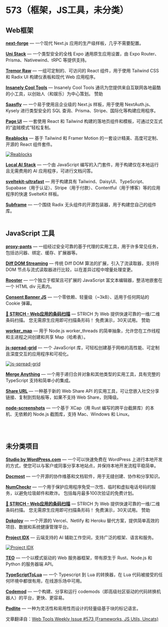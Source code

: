 # 573（框架，JS工具，未分类）

Web框架
--------------

[**next-forge**](https://github.com/haydenbleasel/next-forge) — 一个现代 Next.js 应用的生产级样板，几乎不需要配置。  

[**Uni Stack**](https://github.com/bidah/uni-stack) — 一个类型安全的全栈 Expo 通用原生应用设置，由 Expo Router、Prisma、Nativewind、tRPC 等提供支持。  

[**Tremor Raw**](https://github.com/tremorlabs/tremor-raw) — 一组可定制的、可访问的 React 组件，用于使用 Tailwind CSS 和 Radix UI 构建仪表板和现代 Web 应用程序。  

[**Insanely Cool Tools**](https://newsletter.insanelycooltools.com/?utm_source=webtoolsweekly.com) — Insanely Cool Tools 通讯为您提供来自互联网各地最酷的小工具，以创始人（和娱乐）为中心策划。  赞助  

[**Saasfly**](https://github.com/saasfly/saasfly) — 一个易于使用且企业级的 Next.js 样板，用于使用 NextAuth.js、Kysely 进行类型安全的 SQL 查询、Prisma、Stripe、国际化等构建应用程序。  

[**Page UI**](https://pageui.shipixen.com/) — 一套使用 React 和 Tailwind 构建的落地页组件和模板，可通过交互式的“盗贼模式”轻松复制。  

[**Reablocks**](https://reablocks.dev/) — 基于 Tailwind 和 Framer Motion 的一套设计精美、高度可定制、开源的 React 组件套件。

[![Reablocks](https://mcusercontent.com/ea228d7061e8bbfa8639666ad/images/34bb3205-2176-06d7-9755-eb5cff80118c.png)](https://reablocks.dev/)

  
[**Local AI Stack**](https://github.com/ykhli/local-ai-stack) — 一个由 JavaScript 编写的入门套件，用于构建仅在本地运行且无需费用的 AI 应用程序，可进行文档问答。  

[**sveltekit-ultrafast**](https://www.sveltekit-ultrafast.com/) — 用于构建具有 Tailwind、DaisyUI、TypeScript、Supabase（用于认证）、Stripe（用于付款）、Contentful（用于博客）等的应用程序的快速 SvelteKit 样板。  

[**Subframe**](https://www.subframe.com/) — 一个围绕 Radix 无头组件的开源包装器，用于构建您自己的组件库。  
 

JavaScript 工具
--------------------

[**proxy-pants**](https://github.com/WebReflection/proxy-pants) — 一组经过安全可靠的基于代理的实用工具，用于许多常见任务，包括访问器、绑定、缓存、扩展器等。  

[**Diff DOM Streaming**](https://github.com/aralroca/diff-dom-streaming) — 传统 Diff DOM 算法的扩展，引入了流读取器，支持将 DOM 节点与流式读取器进行比较，以在差异过程中增量处理变更。  

[**Rooster**](https://github.com/Microsoft/roosterjs) — 一个独立于框架且可扩展的 JavaScript 富文本编辑器，整洁地嵌套在一个 HTML div 元素内。  

[**Consent Banner JS**](https://github.com/tagconcierge/consent-banner-js) — 一个零依赖、轻量级（~3kB）、适用于任何网站的 Cookie 弹幕。  

[**🎹 STRICH - Web应用的条码扫描**](https://strich.io/?ref=wtw) — STRICH 为 Web 提供快速可靠的一维/二维条码扫描。 您无需原生应用即可扫描条形码！ 免费演示，30天试用。  赞助  

[**worker_map**](https://github.com/nairihar/worker_map) — 用于 Node.js worker_threads 的简单抽象，允许您在工作线程和主进程之间创建和共享 Map（哈希表）。  

[**js-spread-grid**](https://github.com/TomaszRewak/js-spread-grid) — 一个 JavaScript 库，可轻松创建基于网格的高性能、可定制且深度交互的应用程序和可视化。

[![js-spread-grid](https://mcusercontent.com/ea228d7061e8bbfa8639666ad/images/0bad3cba-f106-4612-ffe7-7977069db033.png)](https://github.com/TomaszRewak/js-spread-grid)

  
[**Merge Anything**](https://github.com/mesqueeb/merge-anything) — 一个用于递归合并对象和其他类型的实用工具，具有完整的 TypeScript 支持和简单小的集成。  

[**Share URL**](https://nigelotoole.github.io/share-url/) — 一种基于新的 Web Share API 的实用工具，可让您嵌入社交分享链接、复制到剪贴板等，如果不支持 Web Share，则降级。  

[**node-screenshots**](https://github.com/nashaofu/node-screenshots) — 一个基于 XCap（用 Rust 编写的跨平台截屏库）的本机、无依赖的 Node.js 截图库，支持 Mac、Windows 和 Linux。  
 

  
 

未分类项目
---------------------

[**Studio by WordPress.com**](https://developer.wordpress.com/studio/) — 一个可以快速免费在 WordPress 上进行本地开发的方式，使您可以与客户或同事分享本地站点，并保持本地开发流程平稳简单。  

[**Docmost**](https://docmost.com/) — 一个开源的协作维基和文档软件，用于无缝创建、协作和分享知识。  

[**NumCheckr**](https://numcheckr.com/) — 一个用于保护应用程序免受一次性、临时和虚拟电话号码的服务，以避免垃圾邮件和欺诈。 包括每月最多100次验证的免费计划。  

[**🎹 STRICH - Web应用的条码扫描**](https://strich.io/?ref=wtw) — STRICH 为 Web 提供快速可靠的一维/二维条码扫描。 您无需原生应用即可扫描条形码！ 免费演示，30天试用。  赞助  

[**Dokploy**](https://dokploy.com/) — 一个开源的 Vercel、Netlify 和 Heroku 替代方案，提供简单高效的项目、数据和系统健康管理平台。  

[**Project IDX**](https://idx.dev/) — 云端支持的 AI 辅助工作空间，支持广泛的框架、语言和服务。

[![Project IDX](https://mcusercontent.com/ea228d7061e8bbfa8639666ad/images/f81591df-3190-16f4-4201-98a5aa7771ab.png)](https://idx.dev/)

  
[**TEO**](https://teodev.io/) — 一个以模式驱动的 Web 服务器框架，带有原生于 Rust、Node.js 和 Python 的服务器端 API。  

[**TypeScriptToLua**](https://typescripttolua.github.io/) — 一个 Typescript 到 Lua 的转换器，在 Lua 代码被接受的任何环境中都很有用，在线游乐场中可用。  

[**Codemod**](https://codemod.com/) — 一个构建、分享和运行 codemods（即高级社区驱动的代码转换机器人）的平台，更快、更容易。  

[**Podlite**](https://podlite.org/) — 一种为灵活性和易用性而设计的轻量级基于块的标记语言。


文章翻译自：[Web Tools Weekly Issue #573 (Frameworks, JS Utils, Uncats)](https://webtoolsweekly.com/archives/issue-573) 

